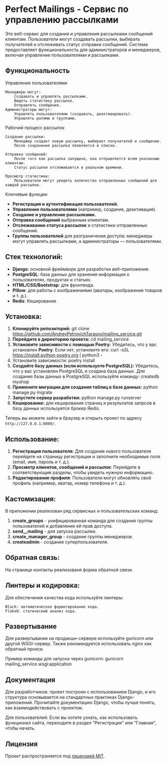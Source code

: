# Perfect Mailings - Сервис по управлению рассылками

Это веб-сервис для создания и управления рассылками сообщений клиентам. Пользователи могут создавать рассылки, выбирать получателей и отслеживать статус отправки сообщений. Система предоставляет функциональность для администраторов и менеджеров, включая управление пользователями и рассылками.

## Функциональность

Управление пользователями

    Менеджеры могут:
        Создавать и управлять рассылками.
        Видеть статистику рассылок.
        Отправлять сообщения.
    Администраторы могут:
        Управлять пользователями (создавать, деактивировать).
        Управлять ролями и группами.

Рабочий процесс рассылок

    Создание рассылки:
        Менеджер создает новую рассылку, выбирает получателей и сообщение.
        После сохранения рассылка появляется в списке.

    Отправка сообщений:
        После того как рассылка запущена, она отправляется всем указанным клиентам.
        Статус рассылки отслеживается в реальном времени.

    Просмотр статистики:
        Пользователи могут увидеть количество отправленных сообщений для каждой рассылки.
Ключевые функции:

- **Регистрация и аутентификация пользователей.**
- **Управление пользователями** (например, создание, деактивация).
- **Создание и управление рассылками.**
- **Отправка сообщений** выбранным клиентам.
- **Отслеживание статуса рассылок** и статистики отправленных сообщений.
- **Группы пользователей** для разграничения доступа: менеджеры могут управлять рассылками, а администраторы — пользователями.

## Стек технологий:

- **Django**: основной фреймворк для разработки веб-приложения.
- **PostgreSQL**: база данных для хранения информации о пользователях, продуктах и статьях.
- **HTML/CSS/Bootstrap**: для фронтенда.
- **Pillow**: для работы с изображениями (аватары, изображения товаров и т. д.).
- **Redis**: Кеширование

## Установка:

1. **Клонируйте репозиторий:** git clone https://github.com/AndreyPetrovichTarasov/mailing_service.git
2. **Перейдите в директорию проекта:** cd mailing_service
3. **Установите зависимости с помощью Poetry:** Убедитесь, что у вас установлен **Poetry**. Если нет, установите его: curl -sSL https://install.python-poetry.org | python3 -
4. Установите зависимости: poetry install
5. **Создайте базу данных (если используете PostgreSQL):**
Убедитесь, что у вас установлен PostgreSQL и создана база данных. Для создания базы данных в PostgreSQL используйте команду: createdb myshop
6. **Примените миграции для создания таблиц в базе данных:** python manage.py migrate
7. **Запустите сервер разработки:** python manage.py runserver
8. **Кеширование:** для кеширования страниц и результатов запрсов в базу данных используется брокер Redis.

Теперь вы можете зайти в браузер и открыть проект по адресу `http://127.0.0.1:8000/`.

## Использование:

1. **Регистрация пользователя**: Для создания нового пользователя перейдите на страницу регистрации и заполните необходимые поля (email, имя, пароль и т. д.).
2. **Просмотр клиентов, сообщений и рассылок**: Перейдите в соответствующие разделы, чтобы увидеть нужную информацию.
3. **Редактирование профиля**: Пользователи могут обновлять свой профиль (например, аватар, номер телефона и т. д.).

## Кастомизация:

В приложении реализован ряд сервисных и пользовательских команд: 
1. **create_groups** - унифицированная команда для создания группы пользователей и добавление ей прав доступа.
2. **send__mailing** - для запуска рассылки.
3. **create_manager_group** - создание группы менеджеров.
4. **createadmin** - создание суперпользователя.

## Обратная связь:

На странице контакты реализованя форма обратной связи.

## Линтеры и кодировка:

Для обеспечения качества кода используйте линтеры:

    Black: автоматическое форматирование кода.
    Flake8: статический анализ кода.

## Развертывание

Для развертывания на продакшн-сервере используйте gunicorn или другой WSGI-сервер. Также рекомендуется использовать nginx как обратный прокси.

Пример команды для запуска через gunicorn: gunicorn mailing_service.wsgi:application

## Документация

Для разработчиков: проект построен с использованием Django, и его структура основывается на стандартных практиках Django-приложений. Прочитайте документацию Django, чтобы лучше понять, как взаимодействовать с проектом.

Для пользователей: Если вы хотите узнать, как использовать функционал сайта, переходите в раздел "Регистрация" или "Главная", чтобы начать.

## Лицензия

Проект распространяется под [лицензией MIT](LICENSE).